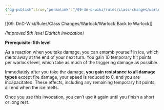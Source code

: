 ```yaml
---
{"dg-publish":true,"permalink":"/09-dn-d-wiki/rules/class-changes/warlock/eldritch-invokations/tomb-of-levistus/","tags":["invocation","warlock"]}
---
```


[[09. DnD-Wiki/Rules/Class Changes/Warlock/Warlock\|Back to Warlock]]

*(Improved 5th level Eldritch Invocation)*

**Prerequisite: 5th level**

As a reaction when you take damage, you can entomb yourself in ice, which melts away at the end of your next turn. You gain 10 temporary hit points per warlock level, which take as much of the triggering damage as possible. 

Immediately after you take the damage, **you gain resistance to all damage types** except fire damage, your speed is reduced to 0, and you are incapacitated. These effects, including any remaining temporary hit points, all end when the ice melts.

Once you use this invocation, you can’t use it again until you finish a short or long rest.